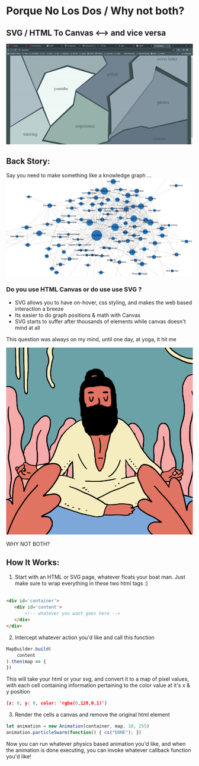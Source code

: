 # Porque No Los Dos / Why not both?
## SVG / HTML To Canvas <--> and vice versa
<img src="lib-demo.gif">

## Back Story:

Say you need to make something like a knowledge graph ...
![alt text](image.png)

### Do you use HTML Canvas or do use use SVG ?


- SVG allows you to have on-hover, css styling, and makes the web based interaction a breeze 
- Its easier to do graph positions & math with Canvas 
- SVG starts to suffer after thousands of elements while canvas doesn't mind at all 


This question was always on my mind, until one day, at yoga, it hit me 


![alt text](image-1.png)

WHY NOT BOTH? 


## How It Works:


1) Start with an HTML or SVG page, whatever floats your boat man.
 Just make sure to wrap everything in these two html tags :)

 ```html

 <div id='container'>
    <div id='content'>
        <!-- whatever you want goes here -->
    </div>
</div>
 ```

2) Intercept whatever action you'd like and call this function

```JavaScript
MapBuilder.build(
    content
).then(map => {
})    
```

This will take your html or your svg, and convert it to a map of pixel values, with each cell containing information pertaining to the color value at it's x & y position

```json
{x: 0, y: 0, color: 'rgba(0,128,0,1)'}
```

3) Render the cells a canvas and remove the original html element 

```javascript
let animation = new Animation(container, map, 10, 255)
animation.particleSwarm(function() { cs("DONE"); })
```

Now you can run whatever physics based animation you'd like, and when the animation is done executing, you can invoke whatever callback function you'd like!

